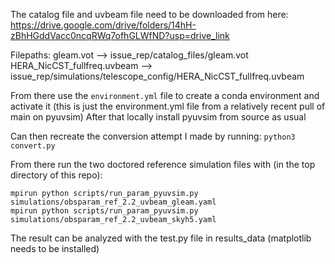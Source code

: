 The catalog file and uvbeam file need to be downloaded from here: 
https://drive.google.com/drive/folders/14hH-zBhHGddVacc0ncqRWq7ofhGLWfND?usp=drive_link

Filepaths:
gleam.vot --> issue_rep/catalog_files/gleam.vot
HERA_NicCST_fullfreq.uvbeam --> issue_rep/simulations/telescope_config/HERA_NicCST_fullfreq.uvbeam

From there use the `environment.yml` file to create a conda environment and activate it (this is just the environment.yml file from a relatively recent pull of main on pyuvsim)
After that locally install pyuvsim from source as usual 

Can then recreate the conversion attempt I made by running:
`python3 convert.py`

From there run the two doctored reference simulation files with (in the top directory of this repo):
```
mpirun python scripts/run_param_pyuvsim.py simulations/obsparam_ref_2.2_uvbeam_gleam.yaml
mpirun python scripts/run_param_pyuvsim.py simulations/obsparam_ref_2.2_uvbeam_skyh5.yaml
```
The result can be analyzed with the test.py file in results_data (matplotlib needs to be installed)
